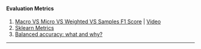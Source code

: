 #### Evaluation Metrics

1. [Macro VS Micro VS Weighted VS Samples F1 Score](https://stackoverflow.com/questions/55740220/macro-vs-micro-vs-weighted-vs-samples-f1-score#:~:text=Trying%20to%20put%20it%20in,includes%20the%20individual%20sample%20sizes.) | [Video](https://youtu.be/DF-rJA-eOUQ)
2. [Sklearn Metrics](https://neptune.ai/blog/balanced-accuracy)
3. [Balanced accuracy: what and why?](http://mvpa.blogspot.com/2015/12/balanced-accuracy-what-and-why.html)

---
